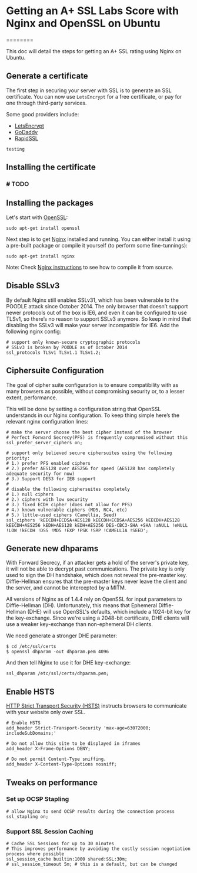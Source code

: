 # Getting an A+ SSL Labs Score with Nginx and OpenSSL on Ubuntu
========

This doc will detail the steps for getting an A+ SSL rating using Nginx on Ubuntu.

## Generate a certificate

The first step in securing your server with SSL is to generate an SSL certificate. You can now use `LetsEncrypt` for a free certificate, or pay for one through third-party services.

Some good providers include:

* [LetsEncrypt](https://letsencrypt.org/)
* [GoDaddy](https://godaddy.com/web-security/ssl-certificate)
* [RapidSSL](https://www.rapidssl.com/)

```
testing
```

## Installing the certificate

### # TODO


## Installing the packages

Let's start with [OpenSSL](https://www.openssl.org/):

```
sudo apt-get install openssl
```

Next step is to get [Nginx](https://www.nginx.com/) installed and running. You can either install it using a pre-built package or compile it yourself (to perform some fine-tunnings):

```
sudo apt-get install nginx
```

Note: Check [Nginx instructions](https://www.nginx.com/resources/admin-guide/installing-nginx-open-source/) to see how to compile it from source.

## Disable SSLv3

By default Nginx still enables SSLv31, which has been vulnerable to the POODLE attack since October 2014. The only browser that doesn’t support newer protocols out of the box is IE6, and even it can be configured to use TLSv1, so there’s no reason to support SSLv3 anymore. So keep in mind that disabling the SSLv3 will make your server incompatible for IE6. Add the following nginx config:

```
# support only known-secure cryptographic protocols
# SSLv3 is broken by POODLE as of October 2014
ssl_protocols TLSv1 TLSv1.1 TLSv1.2;
```

## Ciphersuite Configuration

The goal of cipher suite configuration is to ensure compatibility with as many browsers as possible, without compromising security or, to a lesser extent, performance.

This will be done by setting a configuration string that OpenSSL understands in our Nginx configuration. To keep thing simple here’s the relevant nginx configuration lines:

```
# make the server choose the best cipher instead of the browser
# Perfect Forward Secrecy(PFS) is frequently compromised without this
ssl_prefer_server_ciphers on;

# support only believed secure ciphersuites using the following priority:
# 1.) prefer PFS enabled ciphers
# 2.) prefer AES128 over AES256 for speed (AES128 has completely adequate security for now)
# 3.) Support DES3 for IE8 support
#
# disable the following ciphersuites completely
# 1.) null ciphers
# 2.) ciphers with low security
# 3.) fixed ECDH cipher (does not allow for PFS)
# 4.) known vulnerable ciphers (MD5, RC4, etc)
# 5.) little-used ciphers (Camellia, Seed)
ssl_ciphers 'kEECDH+ECDSA+AES128 kEECDH+ECDSA+AES256 kEECDH+AES128 kEECDH+AES256 kEDH+AES128 kEDH+AES256 DES-CBC3-SHA +SHA !aNULL !eNULL !LOW !kECDH !DSS !MD5 !EXP !PSK !SRP !CAMELLIA !SEED';
```

## Generate new dhparams

With Forward Secrecy, if an attacker gets a hold of the server's private key, it will not be able to decrypt past communications. The private key is only used to sign the DH handshake, which does not reveal the pre-master key. Diffie-Hellman ensures that the pre-master keys never leave the client and the server, and cannot be intercepted by a MITM.

All versions of Nginx as of 1.4.4 rely on OpenSSL for input parameters to Diffie-Hellman (DH). Unfortunately, this means that Ephemeral Diffie-Hellman (DHE) will use OpenSSL's defaults, which include a 1024-bit key for the key-exchange. Since we're using a 2048-bit certificate, DHE clients will use a weaker key-exchange than non-ephemeral DH clients.

We need generate a stronger DHE parameter:

```
$ cd /etc/ssl/certs
$ openssl dhparam -out dhparam.pem 4096
```

And then tell Nginx to use it for DHE key-exchange:

```
ssl_dhparam /etc/ssl/certs/dhparam.pem;
```

## Enable HSTS

[HTTP Strict Transport Security (HSTS)](https://en.wikipedia.org/wiki/HTTP_Strict_Transport_Security) instructs browsers to communicate with your website only over SSL.

```
# Enable HSTS
add_header Strict-Transport-Security 'max-age=63072000; includeSubDomains;'

# Do not allow this site to be displayed in iframes
add_header X-Frame-Options DENY;

# Do not permit Content-Type sniffing.
add_header X-Content-Type-Options nosniff;
```

## Tweaks on performance

### Set up OCSP Stapling

```
# allow Nginx to send OCSP results during the connection process
ssl_stapling on;
```

### Support SSL Session Caching

```
# Cache SSL Sessions for up to 30 minutes
# This improves performance by avoiding the costly session negotiation process where possible
ssl_session_cache builtin:1000 shared:SSL:30m;
# ssl_session_timeout 5m; # this is a default, but can be changed
```
